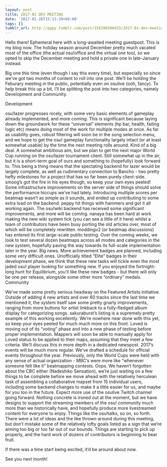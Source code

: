 ```yaml
---
layout: post
title: 2017-01 DEV MEETING
date: '2017-01-26T15:13:39+09:00'
tags: []
tumblr_url: http://pppy.tumblr.com/post/156390386433/2017-01-dev-meeting
---
```

Hello there! Ephemeral here with a long-awaited meeting guestpost. This is my blog now. The holiday season around December pretty much vacated most of the office (the actual osu!office and the virtual one too), so we opted to skip the December meeting and hold a private one in late-January instead.



Big one this time (even though I say this every time), but especially so since we’ve got two months of content to roll into one post. We’ll be holding the Feburary meeting in the public, potentially even on osulive (ooh, fancy). To help break this up a bit, I’ll be splitting the post into two categories, namely Development and Community.

Development

osu!lazer progresses nicely, with some very basic elements of gameplay already implemented, and more coming. This is significant because laying down the groundwork for these “universal” elements (hp bar, health, failing logic etc) means doing most of the work for multiple modes at once. As far as usability goes, robust filtering will soon be in the song selection menu, and we hope to get the osu! gameplay functionality largely intact (or at least somewhat usable) by the time the next meeting rolls around. Kind of a big deal.
A somewhat ambitious aim, but we plan to get the next major World Cup running on the osu!lazer tournament client. Still somewhat up in the air, but it is a short-term goal of ours and something to (hopefully) look forward to. This being a thing means that the spectating backend for lazer would be largely complete, as well as rudimentary connection to Bancho - two pretty hefty milestones for a project that has so far been purely client-side. smoog’s got the fire in his eyes though, so keep your own eyes peeled!
Some infrastructure improvements on the server side of things should solve the performance hiccups we’ve had lately. Introducing multiple scores per beatmap wasn’t as simple as it sounds, and ended up contributing to some extra load on the backend. peppy hit things with hammers and got it all working again.
The osu!wiki backend has received some significant improvements, and more will be coming. nanaya has been hard at work making the new wiki system tick (you can see a little of it here) whilst a team of contributors have been busy porting the old articles over, most of which will be completely rewritten.
moddingv2 (or beatmap discussions) has entered its first large-scale public testing. Over the coming weeks, we look to test several dozen beatmaps across all modes and categories in the new system, hopefully paving the way towards its full-scale implementation later in the year. Big news.
More achievement badges are planned, including some very difficult ones. Unofficially titled “Elite” badges in their development phase, we think that these new tasks will tickle even the most jaded osu! player looking for something new. If you enjoyed the fortnight-long hunt for Equilibrium, you’ll like these new badges - but there will only be one per release, alongside some other more “ordinary” medals.
Community

We’ve made some pretty serious headway on the Featured Artists initiative. Outside of adding 4 new artists and over 60 tracks since the last time we mentioned it, the system itself saw some pretty gnarly improvements, ranging from more buttons for artist linkback to a fully-fledged album display for categorizing songs. sakuraburst’s listing is a supremely pretty example of this working excellently. We’re nowhere near done with this yet, so keep your eyes peeled for much much more on this front.
Loved is moving out of its “voting” phase and into a new phase of testing before proper implementation. Mappers will soon be able to manually apply for Loved status to be applied to their maps, assuming that they meet a few criteria. We’ll discuss this in more depth in a dedicated newspost.
2017’s events will be much more regular. We’ve drafted a schedule for official events throughout the year. Previously, only the World Cups were held with any sense of actual organization - MBC’s were more like “whenever someone felt like it” beatmapping contests. Oops. We haven’t forgotten about the CBC either (Nadeshiko Sensation), we’re just waiting on a few things to be complete before we move ahead with the relatively herculean task of assembling a collaborative mapset from 15 individual users, including some backend changes to make it a little easier for us, and maybe for you too in the future.
Expect more use of the osulive Twitch channel going forward. Nothing concrete is ironed out at the moment, but we have designs to support the streaming members of the osu! community much more than we historically have, and hopefully produce more livestreamed content for everyone to enjoy. Things like the osu!talks, so on, so forth.
There were a lot of ideas and the like thrown around during this meeting, but don’t mistake some of the relatively lofty goals listed as a sign that we’re aiming too big or too far out of our bounds. Things are starting to pick up properly, and the hard work of dozens of contributors is beginning to bear fruit.

If there was a time start being excited, it’d be around about now.

See you next month!
